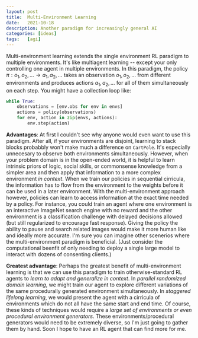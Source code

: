 ```yaml
---
layout: post
title:  Multi-Environment Learning
date:   2021-10-18
description: Another paradigm for increasingly general AI
categories: [ideas]
tags:   [agi]
---
```


Multi-environment learning extends the single environment RL paradigm to multiple environments. It's like multiagent learning -- except your only controlling one agent in multiple environments. In this paradigm, the policy $\pi : o_1, o_2, \dots \rightarrow a_1, a_2, \dots$ takes an observation $o_1, o_2, \dots$ from different environments and produces actions $a_1, a_2, \dots$ for all of them simultaneously on each step. You might have a collection loop like:
```python
while True:
    observations = [env.obs for env in envs]
    actions = policy(observations)
    for env, action in zip(envs, actions):
        env.step(action)
```

**Advantages**: At first I couldn't see why anyone would even want to use this paradigm. After all, if your environments are disjoint, learning to stack blocks probabbly won't make much a difference on `CartPole`. It's especially unnecesary to observe both environments simultaneously. However, when your problem domain is in the open-ended world, it is helpful to learn intrinsic priors of logic, social skills, or commonsense knowledge from a simpler area and then apply that information to a more complex environment *in context*. When we train our policies in sequential cirricula, the information has to flow from the environment to the weights before it can be used in a later environment. With the multi-environment approach however, policies can learn to access information at the exact time needed by a policy. For instance, you could train an agent where one environment is an interactive ImageNet search engine with no reward and the other environment is a classification challenge with delayed decisions allowed (but still regularized to encourage fast response). Giving the policy the ability to pause and search related images would make it more human like and ideally more accurate. I'm sure you can imagine other scenerios where the multi-environment paradigm is beneficial. (Just consider the computational beenfit of only needing to deploy a single large model to interact with dozens of consenting clients.)

**Greatest advantage**: Perhaps the greatest benefit of multi-environment learning is that we can use this paradigm to train otherwise-standard RL agents to *learn to adapt and generalize in context*. In *parallel randomized domain learning*, we might train our agent to explore different variations of the same procedurally generated environment simultaneously. In *staggered lifelong learning*, we would present the agent with a cirricula of environments which do not all have the same start and end time. Of course, these kinds of techniques would require a *large set of environments or even procedural environment generators*. These environments/procedural generators would need to be extremely diverse, so I'm just going to gather them by hand. Soon I hope to have an RL agent that can find more for me.